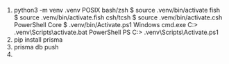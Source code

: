1. python3 -m venv .venv
   POSIX bash/zsh $ source .venv/bin/activate
   fish $ source .venv/bin/activate.fish
   csh/tcsh $ source .venv/bin/activate.csh
   PowerShell Core $ .venv/bin/Activate.ps1
   Windows cmd.exe C:\> .venv\Scripts\activate.bat
   PowerShell PS C:\> .venv\Scripts\Activate.ps1
2. pip install prisma
3. prisma db push
4.
